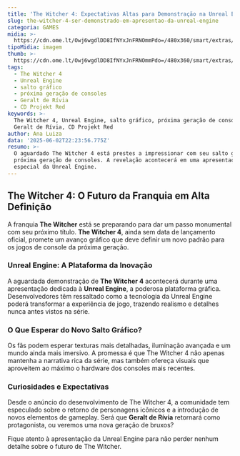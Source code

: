 ```yaml
---
title: 'The Witcher 4: Expectativas Altas para Demonstração na Unreal Engine'
slug: the-witcher-4-ser-demonstrado-em-apresentao-da-unreal-engine
categoria: GAMES
midia: >-
  https://cdn.ome.lt/Owj6wgdlDD8IfNYxJnFRNOmmPdo=/480x360/smart/extras/conteudos/Captura_de_tela_2025-06-02_162457.png
tipoMidia: imagem
thumb: >-
  https://cdn.ome.lt/Owj6wgdlDD8IfNYxJnFRNOmmPdo=/480x360/smart/extras/conteudos/Captura_de_tela_2025-06-02_162457.png
tags:
  - The Witcher 4
  - Unreal Engine
  - salto gráfico
  - próxima geração de consoles
  - Geralt de Rívia
  - CD Projekt Red
keywords: >-
  The Witcher 4, Unreal Engine, salto gráfico, próxima geração de consoles,
  Geralt de Rívia, CD Projekt Red
author: Ana Luiza
data: '2025-06-02T22:23:56.775Z'
resumo: >-
  O aguardado The Witcher 4 está prestes a impressionar com seu salto gráfico na
  próxima geração de consoles. A revelação acontecerá em uma apresentação
  especial da Unreal Engine.
---
```


## The Witcher 4: O Futuro da Franquia em Alta Definição

A franquia **The Witcher** está se preparando para dar um passo monumental com seu próximo título. **The Witcher 4**, ainda sem data de lançamento oficial, promete um avanço gráfico que deve definir um novo padrão para os jogos de console da próxima geração.

### Unreal Engine: A Plataforma da Inovação

A aguardada demonstração de **The Witcher 4** acontecerá durante uma apresentação dedicada à **Unreal Engine**, a poderosa plataforma gráfica. Desenvolvedores têm ressaltado como a tecnologia da Unreal Engine poderá transformar a experiência de jogo, trazendo realismo e detalhes nunca antes vistos na série.

### O Que Esperar do Novo Salto Gráfico?

Os fãs podem esperar texturas mais detalhadas, iluminação avançada e um mundo ainda mais imersivo. A promessa é que The Witcher 4 não apenas mantenha a narrativa rica da série, mas também ofereça visuais que aproveitem ao máximo o hardware dos consoles mais recentes.

### Curiosidades e Expectativas

Desde o anúncio do desenvolvimento de The Witcher 4, a comunidade tem especulado sobre o retorno de personagens icônicos e a introdução de novos elementos de gameplay. Será que **Geralt de Rívia** retornará como protagonista, ou veremos uma nova geração de bruxos?

Fique atento à apresentação da Unreal Engine para não perder nenhum detalhe sobre o futuro de The Witcher.
